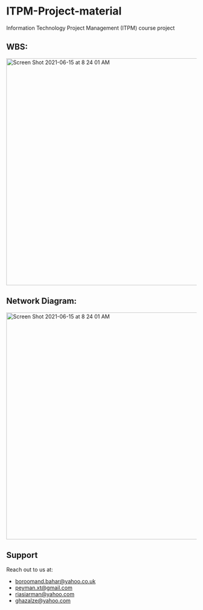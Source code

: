 # ITPM-Project-material
Information Technology Project Management (ITPM) course project

## WBS:
<img width="600" alt="Screen Shot 2021-06-15 at 8 24 01 AM" src="https://user-images.githubusercontent.com/35253872/121991014-0b295e80-cdb4-11eb-9bd8-d75fd8851a3d.png">

## Network Diagram:
<img width="600" alt="Screen Shot 2021-06-15 at 8 24 01 AM" src="https://user-images.githubusercontent.com/35253872/121991334-b2a69100-cdb4-11eb-83db-bb00318fad65.png">

## Support
Reach out to us at:
* boroomand.bahar@yahoo.co.uk
* peyman.xt@gmail.com
* riasiarman@yahoo.com
* ghazalze@yahoo.com
